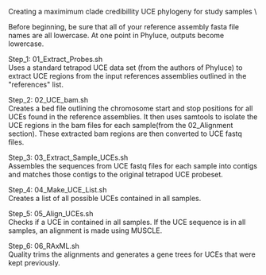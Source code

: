 Creating a maximimum clade credibillity UCE phylogeny for study samples \

Before beginning, be sure that all of your reference assembly fasta file names are all lowercase. 
At one point in Phyluce, outputs become lowercase. 

Step_1: 01_Extract_Probes.sh \
Uses a standard tetrapod UCE data set (from the authors of Phyluce) to extract UCE regions 
from the input references assemblies outlined in the "references" list. 

Step_2: 02_UCE_bam.sh \
Creates a bed file outlining the chromosome start and stop positions for all UCEs found in 
the reference assemblies. It then uses samtools to isolate the UCE regions in the bam files for 
each sample(from the 02_Alignment section). These extracted bam regions are then converted to 
UCE fastq files. 

Step_3: 03_Extract_Sample_UCEs.sh \
Assembles the sequences from UCE fastq files for each sample into contigs and matches those 
contigs to the original tetrapod UCE probeset. 

Step_4: 04_Make_UCE_List.sh \
Creates a list of all possible UCEs contained in all samples. 

Step_5: 05_Align_UCEs.sh \
Checks if a UCE in contained in all samples. If the UCE sequence is in all samples, an alignment 
is made using MUSCLE. 

Step_6: 06_RAxML.sh \
Quality trims the alignments and generates a gene trees for UCEs that were kept previously.   
